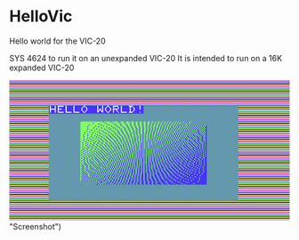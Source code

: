 # HelloVic
Hello world for the VIC-20

SYS 4624 to run it on an unexpanded VIC-20
It is intended to run on a 16K expanded VIC-20

![Screenshot](doc/screenshot.png) "Screenshot")
